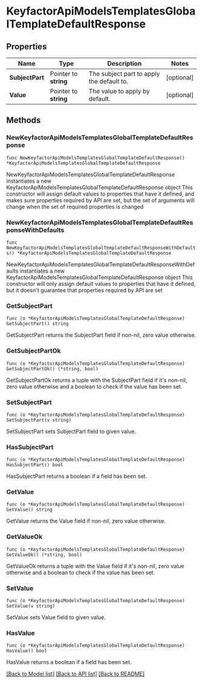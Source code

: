 # KeyfactorApiModelsTemplatesGlobalTemplateDefaultResponse

## Properties

Name | Type | Description | Notes
------------ | ------------- | ------------- | -------------
**SubjectPart** | Pointer to **string** | The subject part to apply the default to. | [optional] 
**Value** | Pointer to **string** | The value to apply by default. | [optional] 

## Methods

### NewKeyfactorApiModelsTemplatesGlobalTemplateDefaultResponse

`func NewKeyfactorApiModelsTemplatesGlobalTemplateDefaultResponse() *KeyfactorApiModelsTemplatesGlobalTemplateDefaultResponse`

NewKeyfactorApiModelsTemplatesGlobalTemplateDefaultResponse instantiates a new KeyfactorApiModelsTemplatesGlobalTemplateDefaultResponse object
This constructor will assign default values to properties that have it defined,
and makes sure properties required by API are set, but the set of arguments
will change when the set of required properties is changed

### NewKeyfactorApiModelsTemplatesGlobalTemplateDefaultResponseWithDefaults

`func NewKeyfactorApiModelsTemplatesGlobalTemplateDefaultResponseWithDefaults() *KeyfactorApiModelsTemplatesGlobalTemplateDefaultResponse`

NewKeyfactorApiModelsTemplatesGlobalTemplateDefaultResponseWithDefaults instantiates a new KeyfactorApiModelsTemplatesGlobalTemplateDefaultResponse object
This constructor will only assign default values to properties that have it defined,
but it doesn't guarantee that properties required by API are set

### GetSubjectPart

`func (o *KeyfactorApiModelsTemplatesGlobalTemplateDefaultResponse) GetSubjectPart() string`

GetSubjectPart returns the SubjectPart field if non-nil, zero value otherwise.

### GetSubjectPartOk

`func (o *KeyfactorApiModelsTemplatesGlobalTemplateDefaultResponse) GetSubjectPartOk() (*string, bool)`

GetSubjectPartOk returns a tuple with the SubjectPart field if it's non-nil, zero value otherwise
and a boolean to check if the value has been set.

### SetSubjectPart

`func (o *KeyfactorApiModelsTemplatesGlobalTemplateDefaultResponse) SetSubjectPart(v string)`

SetSubjectPart sets SubjectPart field to given value.

### HasSubjectPart

`func (o *KeyfactorApiModelsTemplatesGlobalTemplateDefaultResponse) HasSubjectPart() bool`

HasSubjectPart returns a boolean if a field has been set.

### GetValue

`func (o *KeyfactorApiModelsTemplatesGlobalTemplateDefaultResponse) GetValue() string`

GetValue returns the Value field if non-nil, zero value otherwise.

### GetValueOk

`func (o *KeyfactorApiModelsTemplatesGlobalTemplateDefaultResponse) GetValueOk() (*string, bool)`

GetValueOk returns a tuple with the Value field if it's non-nil, zero value otherwise
and a boolean to check if the value has been set.

### SetValue

`func (o *KeyfactorApiModelsTemplatesGlobalTemplateDefaultResponse) SetValue(v string)`

SetValue sets Value field to given value.

### HasValue

`func (o *KeyfactorApiModelsTemplatesGlobalTemplateDefaultResponse) HasValue() bool`

HasValue returns a boolean if a field has been set.


[[Back to Model list]](../README.md#documentation-for-models) [[Back to API list]](../README.md#documentation-for-api-endpoints) [[Back to README]](../README.md)


